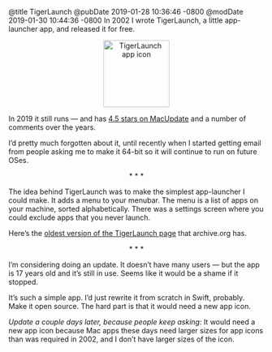 @title TigerLaunch
@pubDate 2019-01-28 10:36:46 -0800
@modDate 2019-01-30 10:44:36 -0800
In 2002 I wrote TigerLaunch, a little app-launcher app, and released it for free.

<p style="text-align:center"><img src="http://ranchero.com/images/tigerlaunchicon3.jpg" alt="TigerLaunch app icon" width="130" height="132" /></p>

In 2019 it still runs — and has [4.5 stars on MacUpdate](https://www.macupdate.com/app/mac/9152/tigerlaunch/reviews) and a number of comments over the years.

I’d pretty much forgotten about it, until recently when I started getting email from people asking me to make it 64-bit so it will continue to run on future OSes.

<p style="text-align:center">* * *</p>

The idea behind TigerLaunch was to make the simplest app-launcher I could make. It adds a menu to your menubar. The menu is a list of apps on your machine, sorted alphabetically. There was a settings screen where you could exclude apps that you never launch.

Here’s the [oldest version of the TigerLaunch page](https://web.archive.org/web/20050602005658/ranchero.com/tigerlaunch/) that archive.org has.

<p style="text-align:center">* * *</p>

I’m considering doing an update. It doesn’t have many users — but the app is 17 years old and it’s still in use. Seems like it would be a shame if it stopped.

It’s such a simple app. I’d just rewrite it from scratch in Swift, probably. Make it open source. The hard part is that it would need a new app icon.

<i>Update a couple days later, because people keep asking:</i> It would need a new app icon because Mac apps these days need larger sizes for app icons than was required in 2002, and I don’t have larger sizes of the icon.
